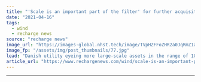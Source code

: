 ```yaml
---
title: "'Scale is an important part of the filter' for further acquisitions -  Orsted Onshore chief"
date: "2021-04-16"
tags: 
  - wind
  - recharge news
source: "recharge news"
image_url: "https://images-global.nhst.tech/image/TVpHZFFoZHR2a0JqRmZ1aW5mbEx1Vm5hS1Q0QThPNFg3RWczR1llcDNoOD0=/nhst/binary/c6ca43140836e5f7f4c2045dc121c077"
image_fp: "/assets/img/post_thumbnails/77.jpg"
lead: "Danish utility eyeing more large-scale assets in the range of 100MW in Europe as well as solar projects in the UK, Declan Flanagan tells Recharge"
article_url: "https://www.rechargenews.com/wind/scale-is-an-important-part-of-the-filter-for-further-acquisitions-orsted-onshore-chief/2-1-996752"
---
```


---
